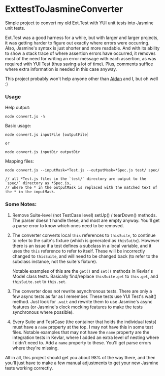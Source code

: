 ExttestToJasmineConverter
=========================

Simple project to convert my old Ext.Test with YUI unit tests into Jasmine unit tests.

Ext.Test was a good harness for a while, but with larger and larger projects, it was getting harder to figure out exactly 
where errors were occurring. Also, Jasmine's syntax is just shorter and more readable. And with its ability to show a stack 
trace of where assertion errors have occurred, it removes most of the need for writing an error message with each assertion, 
as was required with YUI Test (thus saving a lot of time). Plus, comments suffice where extra information is needed in this 
case anyway.

This project probably won't help anyone other than [Aidan](https://github.com/afeld) and I, but oh well :)


### Usage

Help output:

    node convert.js -h


Basic usage:

    node convert.js inputFile [outputFile]
    
    or
    
    node convert.js inputDir outputDir


Mapping files:

    node convert.js --inputMask=*Test.js --outputMask=*Spec.js test/ spec/
    
    // all *Test.js files in the `test/` directory are output to the `spec/` directory as *Spec.js, 
    // where the * in the outputMask is replaced with the matched text of the * in the inputMask.


### Some Notes:

1. Remove Suite-level (not TestCase level) setUp() / tearDown() methods. The parser doesn't handle these, and most are 
   empty anyway. You'll get a parse error to know which ones need to be removed.
   
2. The converter converts local `this` references to `thisSuite`, to continue to refer to the suite's fixture (which
   is generated as `thisSuite`). However there is an issue if a test defines a subclass in a local variable, and it uses the 
   `this` reference to refer to itself. These will be incorrectly changed to `thisSuite`, and will need to be changed back 
   (to refer to the subclass instance, not the suite's fixture).
   
   Notable examples of this are the `get()` and `set()` methods in Kevlar's Model class tests. Basically find/replace 
   `thisSuite.get` to `this.get`, and `thisSuite.set` to `this.set`.
   
3. The converter does not rewrite asynchronous tests. There are only a few async tests as far as I remember. These tests
   use YUI Test's wait() method. Just look for `.wait` and rewrite them to use Jasmine's async features (or Jasmine's clock
   mocking features to make the tests synchronous where possible).

4. Every Suite and TestCase (the container that holds the individual tests) must have a `name` property at the top. I may
   not have this in some test files. Notable examples that may not have the `name` property are the integration tests in 
   Kevlar, where I added an extra level of nesting where I didn't need to. Add a `name` property to these. You'll get parse
   errors where they're missing.
   
All in all, this project should get you about 98% of the way there, and then you'll just have to make a few manual adjustments
to get your new Jasmine tests working correctly.